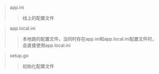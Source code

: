 > app.ini
> > 线上的配置文件

> app.local.ini
> > 本地跑的配置文件，当同时存在app.ini和app.local.ini配置文件时，会直接使用app.local.ini

> setup.go
> > 初始化配置文件